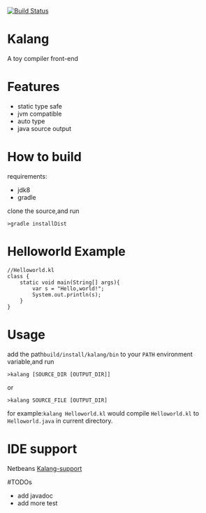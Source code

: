 [![Build Status](https://travis-ci.org/kasonyang/kalang.svg?branch=master)](https://travis-ci.org/kasonyang/kalang)

# Kalang
A toy compiler front-end

# Features

* static type safe
* jvm compatible
* auto type
* java source output

# How to build

requirements: 

* jdk8
* gradle

clone the source,and run

    >gradle installDist

# Helloworld Example

    //Helloworld.kl
    class {
        static void main(String[] args){
            var s = "Hello,world!";
            System.out.println(s);
        }
    }

# Usage

add the path`build/install/kalang/bin` to your `PATH` environment variable,and run

    >kalang [SOURCE_DIR [OUTPUT_DIR]]

or

    >kalang SOURCE_FILE [OUTPUT_DIR]

for example:`kalang Helloworld.kl` would compile `Helloworld.kl` to `Helloworld.java` in current directory.

# IDE support

Netbeans [Kalang-support](https://github.com/kasonyang/kalang-support)

#TODOs

* add javadoc
* add more test